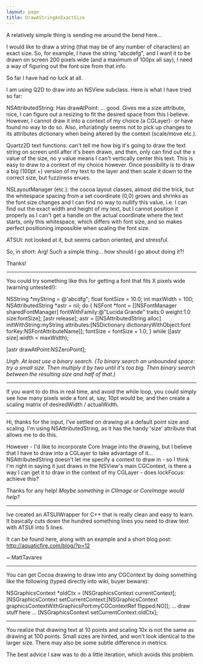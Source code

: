 ```yaml
---
layout: page
title: DrawAStringAnExactSize
---
```




A relatively simple thing is sending me around the bend here...

I would like to draw a string (that may be of any number of characters) an exact size. So, for example, I have the string "abcdefg", and I want it to be drawn on screen 200 pixels wide (and a maximum of 100px all say), I need a way of figuring out the font size from that info.

So far I have had no luck at all.

I am using Q2D to draw into an NSView subclass. Here is what I have tried so far:

NSAttributedString: Has drawAtPoint: ... good. Gives me a size attribute, nice, I can figure out a resizing to fit the desired space from this I believe. However, I cannot draw it into a context of my choice (a CGLayer)- or have found no way to do so. Also, infuriatingly seems not to pick up changes to its attributes dictionary when being altered by the context (scale/move etc.).

Quartz2D text functions: can't tell me how big it's going to draw the text string on screen until after it's been drawn, and then, only can find out the x value of the size, no y value means I can't vertically center this text. This is easy to draw to a context of my choice however. Once possibility is to draw a big (100pt +) version of my text to the layer and then scale it down to the correct size, but fuzziness enues.

NSLayoutManager (etc.): the cocoa layout classes, almost did the trick, but the whitespace spacing from a set coordinate (0,0) grows and shrinks as the font size changes and I can find no way to nullify this value, i.e. I can find out the exact width and height of my text, but I cannot position it properly as I can't get a handle on the actual coordinate where the text starts, only this whitespace, which differs with font size, and so makes perfect positioning impossible when scaling the font size.

ATSUI: not looked at it, but seems carbon oriented, and stressful.

So, in short: Arg! Such a simple thing... how should I go about doing it?!

Thanks!

----

You could try something like this for getting a font that fits X pixels wide (warning untested!):
    
NSString *myString = @'abcdfg";
float fontSize = 10.0;
int maxWidth = 100;
NSAttributedString *astr = nil;
do
{
    NSFont *font = [[NSFontManager sharedFontManager] fontWithFamily:@"Lucida Grande" traits:0 weight:1.0 size:fontSize];
    [astr release];
    astr = [[NSAttributedString alloc] initWithString:myString attributes:[NSDictionary dictionaryWithObject:font forKey:NSFontAttributeName]];
    fontSize = fontSize + 1.0;
} while ([astr size].width < maxWidth);

[astr drawAtPoint:NSZeroPoint];


*Urgh. At least use a binary search. (To binary search an unbounded space: try a small size. Then multiply it by two until it's too big. Then binary search between the resulting size and half of that.)*

----

If you want to do this in real time, and avoid the while loop, you could simply see how many pixels wide a font at, say, 10pt would be, and then create a scaling matrix of desiredWidth / actualWidth.

----

Hi, thanks for the input, I've settled on drawing at a default point size and scaling. I'm using NSAttributedString, as it has the handy 'size' attribute that allows me to do this.

However - I'd like to incorporate Core Image into the drawing, but I believe that I have to draw into a CGLayer to take advantage of it... NSAttributedString doesn't let me specify a context to draw in - so I think I'm right in saying it just draws in the NSView's main CGContext, is there a way I can get it to draw in the context of my CGLayer - does lockFocus: achieve this?

Thanks for any help!
*Maybe something in CIImage or CoreImage would help?*

----

Ive created an ATSUIWrapper for C++ that is really clean and easy to learn.  It basically cuts down the hundred something lines you need to draw text with ATSUI into 5 lines.

It can be found here, along with an example and a short blog post: http://aquaticfire.com/blog/?p=12

~ MattTavares

----

You can get Cocoa drawing to draw into any CGContext by doing something like the following (typed directly into wiki, buyer beware):

    
NSGraphicsContext *oldCtx = [NSGraphicsContext currentContext];
[NSGraphicsContext setCurrentContext:[NSGraphicsContext graphicsContextWithGraphicsPort:myCGContextRef flipped:NO]];
... draw stuff here ...
[NSGraphicsContext setCurrentContext:oldCtx];


----

You realize that drawing text at 10 points and scaling 10x is not the same as drawing at 100 points. Small sizes are hinted, and won't look identical to the larger size. There may also be some subtle difference in metrics.

The best advice I saw was to do a little iteration, which avoids this problem.

